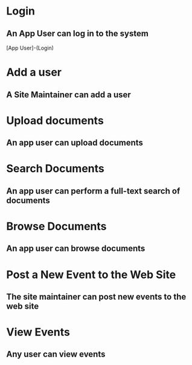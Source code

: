 # Login
## An App User can log in to the system
[App User]-(Login)
# Add a user
## A Site Maintainer can add a user
# Upload documents
## An app user can upload documents
# Search Documents
## An app user can perform a full-text search of documents
# Browse Documents
## An app user can browse documents
# Post a New Event to the Web Site
## The site maintainer can post new events to the web site
# View Events
## Any user can view events
